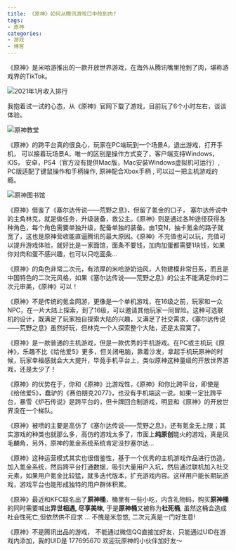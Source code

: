 ```yaml
---
title: 《原神》如何从腾讯游戏口中抢到肉?
tags: 
- 原神
categories:
- 游戏
- 博客
---
```




《原神》是米哈游推出的一款开放世界游戏，在海外从腾讯嘴里抢到了肉，堪称游戏界的TikTok。

![2021年1月收入排行](https://cdn.fangyuanxiaozhan.com/assets/1615450603643XWkbPjEQ.png)

我抱着试一试的心态，从《原神》官网下载了游戏，目前玩了6个小时左右，谈谈体验。

![原神教堂](https://cdn.fangyuanxiaozhan.com/assets/1615452691781Ei1FDt2Q.png)

《原神》的跨平台真的很良心，玩家在PC端玩到一个场景A，退出游戏，打开手机， 可以接着玩场景A，唯一的区别是操作方式变了，客户端支持Windows， iOS， 安卓，PS4（官方没有提供Mac版，Mac安装Windows虚拟机可运行）, PC版适配了键鼠操作和手柄操作, 原神配合Xbox手柄 , 可以过一把主机游戏的瘾。



![原神图书馆](https://cdn.fangyuanxiaozhan.com/assets/1615452716597CApz7Way.png)


《原神》借鉴了《塞尔达传说——荒野之息》，但留了氪金的口子， 塞尔达传说中的主角林克，就是做任务，升级装备，救公主。《原神》则是通过各种途径获得各种角色，每个角色需要单独升级，配备单独的装备。由1变N，抽卡氪金的路子就宽了，这也是原神营收能直逼腾讯的最大原因。《原神》不充值也可以玩，充值可以提升游戏体验，就好比是一家面馆，面条不要钱，加肉加蛋都需要1块钱，如果你对肉和蛋不感兴趣，也可以只吃面条...


《原神》的角色非常二次元，有浓厚的米哈游奶油风，人物建模非常日系，而且是中国特色的二次元风格，如果《塞尔达传说——荒野之息》的公主不能满足你的二次元审美，《原神》可以！

《原神》不是传统的氪金网游，更像是一个单机游戏，在16级之前，玩家和一众NPC，在一片大陆上探索，到了16级，可以邀请其他玩家一同冒险。这种可选联机的设计，既满足了玩家独自探索大陆的兴趣，又满足了社交需求，《塞尔达传说——荒野之息》虽然好玩，但林克一个人探索整个大陆，还是太寂寞了。

《原神》是一款普通的主机游戏，但是一款优秀的手机游戏。在PC或主机玩《原神》，乐趣不比《给他爱5》更多，但关闭电脑，靠着沙发，拿起手机玩原神的时候，玩家幸福感就会大大提升，毕竟手机平台上，类似原神这种量级的开放世界游戏，还是太少了！

《原神》的优势在于，你和《原神》比游戏性，《原神》和你比跨平台，即使是《给他爱5》，蠢驴的《赛伯朋克2077》，也没有手机端这一说。如果一定比跨平台，暴雪《炉石传说》是跨平台的，但卡牌回合制游戏，明显和《原神》的开放世界没在一个梯队。

《原神》被喷的主要是高仿了《塞尔达传说——荒野之息》，还有氪金无上限；其实游戏的种类也就那么多，高仿的游戏太多了，市面上**纯原创**能火的游戏，真是凤毛麟角，另外，原神的氪金系统系统肯定没抄塞尔达...


《原神》这种运营模式其实也很借鉴性，基于一个优秀的主机游戏作品进行仿造，加入氪金系统，然后跨平台打通数据，吸引大量用户入坑，然后通过联机加入社交元素，如果用户氪金比较猛，就多迭代版本，扩充游戏内容。这样用户能长期玩游戏，游戏平台也能形成独特的用户群体积累。


《原神》最近和KFC联名出了**原神桶**，桶里有一些小吃，内含礼物码，购买**原神桶**的同时需要喊出**异世相遇, 尽享美味**, 于是**原神桶**又被称为**社死桶**, 虽然这桶会造成社会性死亡,但依然供不应求 ... 不愧是米忽悠, 二次元真是一门好生意!


《原神》不是腾讯出品的游戏， 不能通过微信QQ直接加好友，只能通过UID在游戏内添加，我的UID是 177695670  欢迎玩原神的小伙伴加好友～







